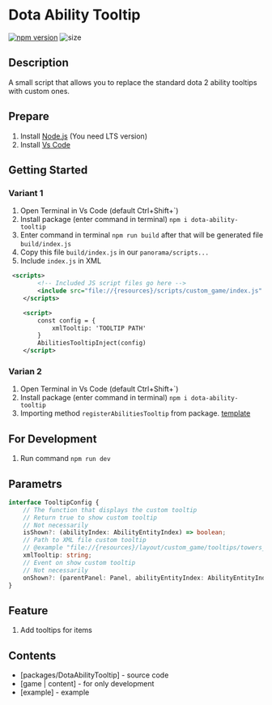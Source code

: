 # Dota Ability Tooltip
[![npm version](https://img.shields.io/npm/v/dota-ability-tooltip.svg)](https://www.npmjs.com/package/dota-ability-tooltip)
![size](https://img.shields.io/bundlephobia/min/dota-ability-tooltip)


## Description
A small script that allows you to replace the standard dota 2 ability tooltips with custom ones.

## Prepare
1. Install [Node.js](https://nodejs.org/en/) (You need LTS version)
2. Install [Vs Code](https://code.visualstudio.com/download)

## Getting Started
### Variant 1
1. Open Terminal in Vs Code (default Ctrl+Shift+`)
2. Install package (enter command in terminal) `npm i dota-ability-tooltip`
3. Enter command in terminal `npm run build` after that will be generated file `build/index.js`
4. Copy this file `build/index.js` in our `panorama/scripts...`
5. Include `index.js` in XML
```xml
 <scripts>
        <!-- Included JS script files go here -->
        <include src="file://{resources}/scripts/custom_game/index.js" />
    </scripts>

    <script>
        const config = {
            xmlTooltip: 'TOOLTIP PATH'
        }
        AbilitiesTooltipInject(config)
    </script>
```
### Varian 2
1. Open Terminal in Vs Code (default Ctrl+Shift+`)
2. Install package (enter command in terminal) `npm i dota-ability-tooltip`
3. Importing method `registerAbilitiesTooltip` from package. [template](https://github.com/HappyFeedFriends/DotaAbilityTooltip/blob/master/src/panorama/example/index.ts) 

## For Development
1. Run command `npm run dev`

## Parametrs

```ts
interface TooltipConfig {
    // The function that displays the custom tooltip 
    // Return true to show custom tooltip
    // Not necessarily
    isShown?: (abilityIndex: AbilityEntityIndex) => boolean;
    // Path to XML file custom tooltip
    // @example "file://{resources}/layout/custom_game/tooltips/towers_tooltip.xml"
    xmlTooltip: string;
    // Event on show custom tooltip
    // Not necessarily
    onShown?: (parentPanel: Panel, abilityEntityIndex: AbilityEntityIndex) => void;
}
```

## Feature

1. Add tooltips for items

## Contents
- [packages/DotaAbilityTooltip] - source code
- [game | content] - for only development
- [example] - example






